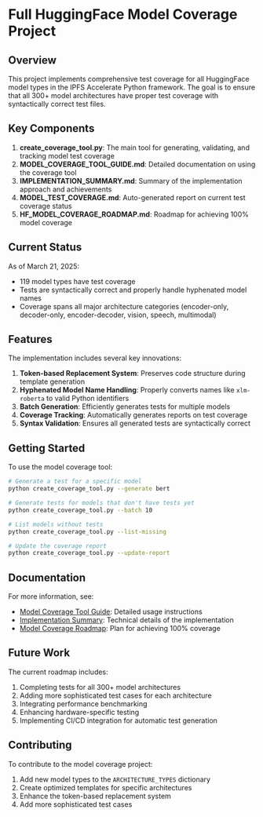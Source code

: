 # Full HuggingFace Model Coverage Project

## Overview

This project implements comprehensive test coverage for all HuggingFace model types in the IPFS Accelerate Python framework. The goal is to ensure that all 300+ model architectures have proper test coverage with syntactically correct test files.

## Key Components

1. **create_coverage_tool.py**: The main tool for generating, validating, and tracking model test coverage
2. **MODEL_COVERAGE_TOOL_GUIDE.md**: Detailed documentation on using the coverage tool
3. **IMPLEMENTATION_SUMMARY.md**: Summary of the implementation approach and achievements
4. **MODEL_TEST_COVERAGE.md**: Auto-generated report on current test coverage status
5. **HF_MODEL_COVERAGE_ROADMAP.md**: Roadmap for achieving 100% model coverage

## Current Status

As of March 21, 2025:
- 119 model types have test coverage
- Tests are syntactically correct and properly handle hyphenated model names
- Coverage spans all major architecture categories (encoder-only, decoder-only, encoder-decoder, vision, speech, multimodal)

## Features

The implementation includes several key innovations:

1. **Token-based Replacement System**: Preserves code structure during template generation
2. **Hyphenated Model Name Handling**: Properly converts names like `xlm-roberta` to valid Python identifiers
3. **Batch Generation**: Efficiently generates tests for multiple models
4. **Coverage Tracking**: Automatically generates reports on test coverage
5. **Syntax Validation**: Ensures all generated tests are syntactically correct

## Getting Started

To use the model coverage tool:

```bash
# Generate a test for a specific model
python create_coverage_tool.py --generate bert

# Generate tests for models that don't have tests yet
python create_coverage_tool.py --batch 10

# List models without tests
python create_coverage_tool.py --list-missing

# Update the coverage report
python create_coverage_tool.py --update-report
```

## Documentation

For more information, see:
- [Model Coverage Tool Guide](MODEL_COVERAGE_TOOL_GUIDE.md): Detailed usage instructions
- [Implementation Summary](IMPLEMENTATION_SUMMARY.md): Technical details of the implementation
- [Model Coverage Roadmap](HF_MODEL_COVERAGE_ROADMAP.md): Plan for achieving 100% coverage

## Future Work

The current roadmap includes:
1. Completing tests for all 300+ model architectures
2. Adding more sophisticated test cases for each architecture
3. Integrating performance benchmarking
4. Enhancing hardware-specific testing
5. Implementing CI/CD integration for automatic test generation

## Contributing

To contribute to the model coverage project:
1. Add new model types to the `ARCHITECTURE_TYPES` dictionary
2. Create optimized templates for specific architectures
3. Enhance the token-based replacement system
4. Add more sophisticated test cases
